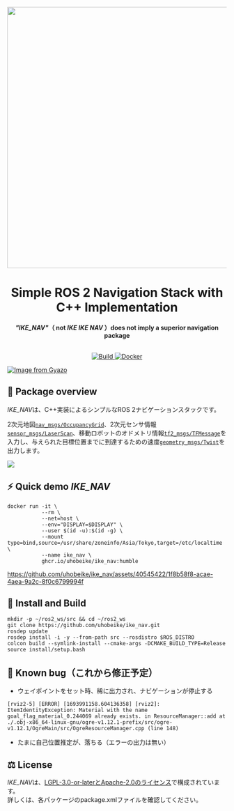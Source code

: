 <div align="center">
  <br>
  <img src="https://i.gyazo.com/368ca99e1363425f18462f1aaedf2df0.png" width="600">
  <h1>Simple ROS 2 Navigation Stack with C++ Implementation</h1>
  <strong><em>"IKE_NAV"</em>（ not <em>IKE IKE NAV</em> ）does not imply a superior navigation package</strong>
</div>
<br>
<p align="center">
  <a href="https://github.com/uhobeike/ike_nav/actions/workflows/build.yaml">
    <img src="https://github.com/uhobeike/ike_nav/actions/workflows/build.yaml/badge.svg" alt="Build">
  </a>
  <a href="https://github.com/uhobeike/ike_nav/actions/workflows/docker.yaml">
    <img src="https://github.com/uhobeike/ike_nav/actions/workflows/docker.yaml/badge.svg" alt="Docker">
  </a>
</p>

[![Image from Gyazo](https://i.gyazo.com/489e59d6dc9457911d26fcbcb926c120.png)](https://gyazo.com/489e59d6dc9457911d26fcbcb926c120)

## 📖 Package overview
*IKE_NAV*は、C++実装によるシンプルなROS 2ナビゲーションスタックです。  

2次元地図[`nav_msgs/OccupancyGrid`](http://docs.ros.org/en/melodic/api/nav_msgs/html/msg/OccupancyGrid.html)、2次元センサ情報[`sensor_msgs/LaserScan`](http://docs.ros.org/en/melodic/api/sensor_msgs/html/msg/LaserScan.html)、移動ロボットのオドメトリ情報[`tf2_msgs/TFMessage`](http://docs.ros.org/en/jade/api/tf2_msgs/html/msg/TFMessage.html)を入力し、与えられた目標位置までに到達するための速度[`geometry_msgs/Twist`](http://docs.ros.org/en/melodic/api/geometry_msgs/html/msg/Twist.html)を出力します。

[![](https://i.gyazo.com/4bb55f279cbd0456c2a5e8832ecdac8c.png)](https://viewer.diagrams.net/?tags=%7B%7D&highlight=0000ff&edit=_blank&layers=1&nav=1&title=ike_nav_architecture.drawio#R7V1bc9o8Gv41XCbjs%2BEyTULa2e23nU2n3d0bRrEFaGosPluQpL9%2BJWMZW5JBOD6QlMlFbGG%2FGL3P%2B7wHHTyyb1cvDwlYL7%2FiEEYjywhfRvbdyLJM2zPoP9byumvxfXPXsEhQuGsy9g2P6DfM7%2BStGxTCNG%2FbNRGMI4LW1cYAxzEMSKUNJAl%2Brl42x1FYaViDBZQaHgMQya0%2FUUiWeeuEPzX74DNEiyX%2FasvIP1kBfnXekC5BiJ9LTfb9yL5NMCa7o9XLLYxY71U7ZlrzafFkCYyJzg3b1%2FW%2F4%2Bnf8ycQP%2Fzvy%2B%2Bbzc%2Btf2W6OzFbEG3ynzyyvIgK%2FDTHVC59bK4T7%2B8Ne9RP5v6QHi3y%2F9ktSGx4YgLIa1SVwCRf7eTe0Avoj3jZ3SOI%2FfKP%2B9lfNz%2B4MPrTnsQvoG3Sl9K23bPzZqvyFBZVxJodblbRNAErevjpeYkIfFyDgLU%2FUyjTtiVZRfTMpIdrjGICk%2Fst7WoGKIO2pSTBvwpQ2ExIfmyO2edLjgpvf%2FUtjnCSPYQ9Ntgf%2FWSFt%2BApezR2lkDaL%2BVzTAApnVP7guVzGKLyaYSDXzDMnzq3idLHMmRyFG1hQuBLqSmH0APEK0iSV3pJ%2Fuk4R%2FNr9fS5ZBw%2BN%2Fpl2TAMJ28FuUkuCtl70NKDHLenYNhQYFjQeUmZ7LciauE3EVrEtO0JE4JXrC%2Fj8IZRBmtjHZl1%2FyYOsw6VVe4e6lAYVnhF7s5Sh%2FE%2BTGAECNpWmUfVW7m0bwyVe81YVc24ntDfKd4kAcxvKvOEIMf0jggiIFlAIgnKdFf8wubqdEyFOquUdIxR7DpGWVHL1mQJag%2BkygIgB0wAGRkokLRCYchul6w444%2Bs99xPI%2FeOydoQnDOrKdFDCOdgs%2FvBKIrk1kUCQkQfokQn9x77Y59FIC0oinscU4IyF3GHEkoRCLPHZ00gYt8aofWP%2FEJ2%2FDkX0QJ9uFVs2Qr%2BGCvYw%2B2KOxyV%2F%2FsDucOsqMURuVqfO44I6po7nIs6ZVfgjY1rtx1n4I17VuikO2eQBiC%2BeIMhvYEjRBqG7A0mfXoDVxVJtoS2BFN2oRfgkD9sniIlp%2BYvFyx2gUVTIDpLxqJl9wlG0xgfd2YL2nlr%2FV9fFEpyCIzKpQhlrwiupPAHpW5xDEW3dJbtufXpQYi26kC%2F9IHUgwpXT5umKOLGVbIzIQbI6wjzCL7kIhRAPKzbU4KDou%2BbRge8BifcoR0LCFgQ5XQcCpi2pHj0C86opmcpTCjUJdXu1ZWRZBLk9UXTOF7ykSi1THiU1m5vp9Pb2wYaP4GRxIxeUWvp1%2FTqg7GKhU0pDGYHLFC6hekxBtvZKl2k9OIHSL7u71Y6yNMtOte9V7Fv45B9wxdE%2FpN%2Fwo7%2Fy9qvfTc%2FvXspXXf3mp%2BEIF0WkGMn3wChAGJQogCgIDgdMTv71LCMXsmEpxp2FaTjhuRSOJEaOR2Ti6vytSpoH4V1umZZhSJQfALBr0WGsKtgxyMsXiQJiFOOBUXYWDKLfwXBhgoPXh%2FY2Mn%2BIXbf%2BHZjOOjs1MZw2BbO2hly%2FIok67eDX1FO187RUHFzz8Gi7VSrP0XyVg4WVYMDorG35rFsSxkzBDglLG6wwjOPGSY1qqmPGfzJwEEC1%2B%2FHCRIa8GKPQcJkAO7k9t00kRAGEUU5nXOlRpW4hitPtNOTKVQcX3Vla1aNj%2FheV9aslW2zIIRQJAWzCLyyROwSILUbIDkDGHljq%2B7JjD3Zt6uhieI56wEcX9D5cdDJXYdAfI1dkNcvduValhq7%2BIkSaxDBC3Q%2FHHTdlqInUU7X0K2fMViFbjnJUsG2Hl%2FnFKq%2FBySJ0V9TJIlyuo7DdSbudV2zsPxqHzimXLNwVeN%2BxdO3X7TQirlZOkytAUTodxbcaOa9XdY37l1W4TjBaAoAaNc3hh8E8VWu%2By3JY20n6GOZD84qhqxdFXSNrjrH8zWdgzD35nDlJ4VxihPuLP4JUpg8lu4%2Fs9pPK%2F7EH2JIh0%2FKbBiYSJM7ew5MPE3svZvC4zmPTg4JUNOw2kGoJKhriOqOMpK5NjrJ3OLI%2FD79CtOUrWi6MGMnwPNawp0op2PY%2BbpFXBQjgkC0xinUxh9vCnAIeRvvSQ7Mb1TgT0SWt3gLEkQTPfhIwGoNy5lh%2Bf4LWt%2BE1sbw7G0ARmPVRd8xNB%2FDFk1VCqmVAzCu3VFEzdPTi8t4S3HGHc5nWA0nlEgV6n4nlPiqMVLlhKggmnXiMP4UFzEMOs99dM%2BvLzNXYTCNaH4WoSXGoZDVqeByBIcaYx4XELY%2FEiI4z8YjIXavEDVNVcVBL4xpb4GGIaa0ikVUvqUIWUSDbm%2BaeH0hZj1SjU%2BuqJ5QPLJvdmundqdXBK9pk5M1sSVPV3n5%2BaYoP8tjlkUUwxtuAYELvF9tNVLsIaEMedZi2zIZnbYZRsYIil%2FLdXBj1awU02QVcY1X1l9FjT6Cc3YXplfNo4x65hnDZOvVeM3fys%2BnYIUiBqDPMNpCJrVKQ6pxAYpTAlDMFHES0RRGc7zmPxiCTa3g51xHX3rQTLG%2FT4V7bJl5%2Bh2bMbWGH%2FTXhvUyGbg%2FdTmTM9OXpaWvdQTiGMWLs1Davdu7jZ2b0uQiNuuNBEdRz2vwmAFNJr1qo4gxz0Yb8rqPLUo3JcfUs0J6Ng%2FbPzOF8AcoKSR9TQlc9ayJ3r2Ld3bRgHUG%2BVmxjwDPUbnBlrvF5AunKv3id9YxhozRvjK0L%2FlgOl%2ByfUnBmqdgdTY%2F7JaCR2xRP%2FDha09KluKptoOxO8sD%2FfpKhjA%2FJItR6ydoDxGidqgZvl7zXJjel4Mg9WAFU9NszXZmfctoRalK%2FK0kS0liH7RczEEzyJJtoezbdLM6xzssp%2BPy8bjeCcugpdxCXSZliiUUhznehF%2FlKMcFyMMAmU8PeyuQRTldA1l3ehGbeFlPvvI0yx25NgfVOc%2BfPCvgTRouIBGBJ8rpGnjyGPFud4dhq1HdBV6OsL2qOfhqiLHuhP%2BL7Z%2Bp7Zue047xS4K6tn7dydQMeuQZpUQ7aJLh%2BL18%2F586539Q3Loi940bRku%2Bc0RQ17jVTlYTGKKAddlsiRP0u36U%2BZK1vgf8inTZcJmV7xwR1DF%2BJ3LeioSibq9R14l7ap0edYmEUSwZHizqmsgZF1PBM3jN9nOezWn0i58%2FniZMw9JQhWqqUHeqkJcDczVoUmTXWw0PSXqmsX%2F1AKcrZ9z4ZQSyNMub9Et%2B8sywi7pLCrI9QUGONWmqbEmWbfSsbKvW0yVb9Hu2jjYLFKc9s%2ByJeyy0wLKOaoCnX5bV3XSG6gYtAIEzgmcLDKKmKd9fuZzv%2BKEk5cMlfim1ICI%2BYdZYeqr3wDzjuq1nT6cdMcQQJXVNOtpbaDA1qWI%2BXayqheJ12zIDtuA3qpd6VEZKwlmabLP1iglaLE55oI4MUsO2uM0a12PHKtntlXFtWIctl518gwmiWDp54tag%2Fp9%2B%2BzXfCasIABrWaaiwgd3%2FpcD4JxcYrXHDyFWqF4iCOl9er7u7ZLAKZ1uoHySpyori0t3jQL4UF9sPf9wq5Bq%2F4keMfvp%2Bx4%2FRfMruienPybur2YqJu6qtIMStZNub5aYbGV62gjgOsMti%2B%2FKQlFzoqHEYf9aerkNg5X1vbF3E7OdE4PldV66wFsPmE%2BXKM8yV76fpbCXGgRWr%2Fa%2BVx6vVJkaBuKD5SbpD5RguqzU6WjBfWNRJC%2Bb7xrHGu0p7e%2FH24X4c4n3c1UKG23T864iczrldNWNdy7F3Puilq1vuCoxr0zeqqY7izbat1cXcdgBgeY0AIAeieD5PYUcgqZ8NrvsObdOtIfrveI2CEtsffE32e8hGmnBSaxNBJ0YroHTcw3I6Z6X65OXNgLvZvYHcmj7CZIsC2AH2zrseOyA%2BHXF3r4b49JyB8SlXY7%2FE6w1hOfKGZAfGHSBAAhEL5EeHJweIcdQKhSG7XVr0m428ZT%2FY%2FTRy75isDcF5dG4WcRWfaBDjmEkpzz3Im3qIYouaZkVtqlfhqeYg2F3FuG79plC6PGMbNTyzhZQlEHnV5ZcBoRHCOdjsfnUJHfvWRQJCRB%2BivDOVx%2F7YZxFI0324F2YEKbMeF3GHErgjYPuONYEsHYvQ%2Bkd%2BGzv%2BnB%2FLQKzbw6F%2B4osvvAzGtR090IkbKLcHOpVzGyqvMk93Bi0lUKYvzJ52J5PGswgn4quaJ22Nz9HTBDPD3l9Oc%2F%2FlVxxCdsX%2FAQ%3D%3D)

## ⚡ Quick demo *IKE_NAV*

```
docker run -it \
           --rm \
           --net=host \
           --env="DISPLAY=$DISPLAY" \
           --user $(id -u):$(id -g) \
           --mount type=bind,source=/usr/share/zoneinfo/Asia/Tokyo,target=/etc/localtime \
           --name ike_nav \
           ghcr.io/uhobeike/ike_nav:humble
```

https://github.com/uhobeike/ike_nav/assets/40545422/1f8b58f8-acae-4aea-9a2c-8f0c6799994f

## 🔨 Install and Build

```
mkdir -p ~/ros2_ws/src && cd ~/ros2_ws
git clone https://github.com/uhobeike/ike_nav.git
rosdep update
rosdep install -i -y --from-path src --rosdistro $ROS_DISTRO
colcon build --symlink-install --cmake-args -DCMAKE_BUILD_TYPE=Release
source install/setup.bash
```

## 🧐 Known bug（これから修正予定）

* ウェイポイントをセット時、稀に出力され、ナビゲーションが停止する

```
[rviz2-5] [ERROR] [1693991158.604136358] [rviz2]: ItemIdentityException: Material with the name goal_flag_material_0.244069 already exists. in ResourceManager::add at ./.obj-x86_64-linux-gnu/ogre-v1.12.1-prefix/src/ogre-v1.12.1/OgreMain/src/OgreResourceManager.cpp (line 148)
```

* たまに自己位置推定が、落ちる（エラーの出力は無い）

## ⚖️ License
*IKE_NAV*は、[LGPL-3.0-or-laterとApache-2.0のライセンス](./LICENSE)で構成されています。  
詳しくは、各パッケージのpackage.xmlファイルを確認してください。
